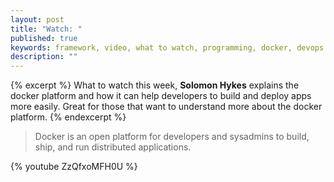 ```yaml
---
layout: post
title: "Watch: "
published: true
keywords: framework, video, what to watch, programming, docker, devops
description: ""
---
```


{% excerpt %}
What to watch this week, **Solomon Hykes** explains the docker platform and how it can help developers to build and deploy apps more easily. Great for
those that want to understand more about the docker platform.
{% endexcerpt %}

> Docker is an open platform for developers and sysadmins to build, ship, and run distributed applications.

{% youtube ZzQfxoMFH0U %}
